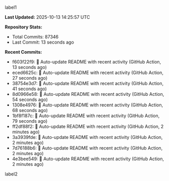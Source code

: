 
label1 
<!-- ACTIVITY_START -->
**Last Updated:** 2025-10-13 14:25:57 UTC

**Repository Stats:**
- Total Commits: 87346
- Last Commit: 13 seconds ago

**Recent Commits:**
- f603f22f9: 🤖 Auto-update README with recent activity (GitHub Action, 13 seconds ago)
- eced6625c: 🤖 Auto-update README with recent activity (GitHub Action, 27 seconds ago)
- 38754e3d7: 🤖 Auto-update README with recent activity (GitHub Action, 41 seconds ago)
- 8d0966e58: 🤖 Auto-update README with recent activity (GitHub Action, 54 seconds ago)
- 1308e4976: 🤖 Auto-update README with recent activity (GitHub Action, 68 seconds ago)
- 1bf8f187c: 🤖 Auto-update README with recent activity (GitHub Action, 79 seconds ago)
- ff2df88f2: 🤖 Auto-update README with recent activity (GitHub Action, 2 minutes ago)
- 3a3939fde: 🤖 Auto-update README with recent activity (GitHub Action, 2 minutes ago)
- 7d76188b6: 🤖 Auto-update README with recent activity (GitHub Action, 2 minutes ago)
- 4e3bee549: 🤖 Auto-update README with recent activity (GitHub Action, 2 minutes ago)
<!-- ACTIVITY_END -->

label2
